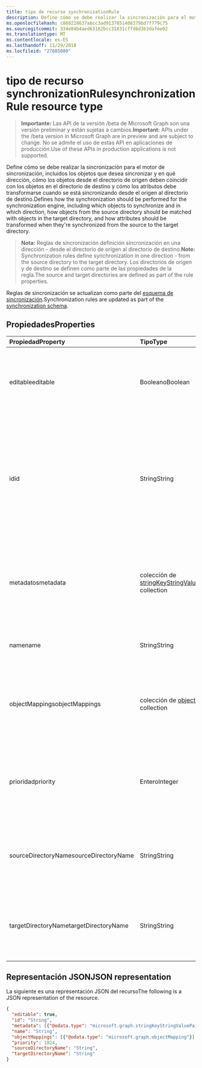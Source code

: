 ```yaml
---
title: tipo de recurso synchronizationRule
description: Define cómo se debe realizar la sincronización para el motor de sincronización, incluidos los objetos que desea sincronizar y en qué dirección, cómo los objetos desde el directorio de origen deben coincidir con los objetos en el directorio de destino y cómo los atributos debe transformarse cuando se está sincronizando desde el origen al directorio de destino.
ms.openlocfilehash: c860228637a6cc3ad9137851408379bd7f779c75
ms.sourcegitcommit: 334e84b4aed63162bcc31831cffd6d363dafee02
ms.translationtype: MT
ms.contentlocale: es-ES
ms.lasthandoff: 11/29/2018
ms.locfileid: "27085080"
---
```

# <a name="synchronizationrule-resource-type"></a><span data-ttu-id="1b377-103">tipo de recurso synchronizationRule</span><span class="sxs-lookup"><span data-stu-id="1b377-103">synchronizationRule resource type</span></span>

> <span data-ttu-id="1b377-104">**Importante:** Las API de la versión /beta de Microsoft Graph son una versión preliminar y están sujetas a cambios.</span><span class="sxs-lookup"><span data-stu-id="1b377-104">**Important:** APIs under the /beta version in Microsoft Graph are in preview and are subject to change.</span></span> <span data-ttu-id="1b377-105">No se admite el uso de estas API en aplicaciones de producción.</span><span class="sxs-lookup"><span data-stu-id="1b377-105">Use of these APIs in production applications is not supported.</span></span>

<span data-ttu-id="1b377-106">Define cómo se debe realizar la sincronización para el motor de sincronización, incluidos los objetos que desea sincronizar y en qué dirección, cómo los objetos desde el directorio de origen deben coincidir con los objetos en el directorio de destino y cómo los atributos debe transformarse cuando se está sincronizando desde el origen al directorio de destino.</span><span class="sxs-lookup"><span data-stu-id="1b377-106">Defines how the synchronization should be performed for the synchronization engine, including which objects to synchronize and in which direction, how objects from the source directory should be matched with objects in the target directory, and how attributes should be transformed when they're synchronized from the source to the target directory.</span></span>

><span data-ttu-id="1b377-107">**Nota:** Reglas de sincronización definición sincronización en una dirección - desde el directorio de origen al directorio de destino.</span><span class="sxs-lookup"><span data-stu-id="1b377-107">**Note:** Synchronization rules define synchronization in one direction - from the source directory to the target directory.</span></span> <span data-ttu-id="1b377-108">Los directorios de origen y de destino se definen como parte de las propiedades de la regla.</span><span class="sxs-lookup"><span data-stu-id="1b377-108">The source and target directories are defined as part of the rule properties.</span></span>

<span data-ttu-id="1b377-109">Reglas de sincronización se actualizan como parte del [esquema de sincronización](synchronization-synchronizationschema.md).</span><span class="sxs-lookup"><span data-stu-id="1b377-109">Synchronization rules are updated as part of the [synchronization schema](synchronization-synchronizationschema.md).</span></span>

## <a name="properties"></a><span data-ttu-id="1b377-110">Propiedades</span><span class="sxs-lookup"><span data-stu-id="1b377-110">Properties</span></span>

| <span data-ttu-id="1b377-111">Propiedad</span><span class="sxs-lookup"><span data-stu-id="1b377-111">Property</span></span>      | <span data-ttu-id="1b377-112">Tipo</span><span class="sxs-lookup"><span data-stu-id="1b377-112">Type</span></span>      | <span data-ttu-id="1b377-113">Descripción</span><span class="sxs-lookup"><span data-stu-id="1b377-113">Description</span></span>    |
|:--------------|:----------|:---------------|
|<span data-ttu-id="1b377-114">editable</span><span class="sxs-lookup"><span data-stu-id="1b377-114">editable</span></span>       |<span data-ttu-id="1b377-115">Booleano</span><span class="sxs-lookup"><span data-stu-id="1b377-115">Boolean</span></span>    |<span data-ttu-id="1b377-116">`true`Si la regla de sincronización se puede personalizar; `false` si esta regla es de sólo lectura y no se debe cambiar.</span><span class="sxs-lookup"><span data-stu-id="1b377-116">`true` if the synchronization rule can be customized; `false` if this rule is read-only and should not be changed.</span></span>|
|<span data-ttu-id="1b377-117">id</span><span class="sxs-lookup"><span data-stu-id="1b377-117">id</span></span>             |<span data-ttu-id="1b377-118">String</span><span class="sxs-lookup"><span data-stu-id="1b377-118">String</span></span>     |<span data-ttu-id="1b377-119">Identificador de regla de sincronización.</span><span class="sxs-lookup"><span data-stu-id="1b377-119">Synchronization rule identifier.</span></span> <span data-ttu-id="1b377-120">Debe ser uno de los identificadores reconocidos por el motor de sincronización.</span><span class="sxs-lookup"><span data-stu-id="1b377-120">Must be one of the identifiers recognized by the synchronization engine.</span></span> <span data-ttu-id="1b377-121">Admite la regla de identificadores pueden encontrarse en la plantilla de sincronización devuelta por la API.</span><span class="sxs-lookup"><span data-stu-id="1b377-121">Supported rule identifiers can be found in the synchronization template returned by the API.</span></span>|
|<span data-ttu-id="1b377-122">metadatos</span><span class="sxs-lookup"><span data-stu-id="1b377-122">metadata</span></span>       |<span data-ttu-id="1b377-123">colección de [stringKeyStringValuePair](synchronization-stringkeystringvaluepair.md)</span><span class="sxs-lookup"><span data-stu-id="1b377-123">[stringKeyStringValuePair](synchronization-stringkeystringvaluepair.md) collection</span></span> |<span data-ttu-id="1b377-124">Propiedades de extensión adicionales.</span><span class="sxs-lookup"><span data-stu-id="1b377-124">Additional extension properties.</span></span> <span data-ttu-id="1b377-125">A menos que así lo indique explícitamente el equipo de soporte técnico, no se deben cambiar los valores de metadatos.</span><span class="sxs-lookup"><span data-stu-id="1b377-125">Unless instructed explicitly by the support team, metadata values should not be changed.</span></span>|
|<span data-ttu-id="1b377-126">name</span><span class="sxs-lookup"><span data-stu-id="1b377-126">name</span></span>           |<span data-ttu-id="1b377-127">String</span><span class="sxs-lookup"><span data-stu-id="1b377-127">String</span></span>     |<span data-ttu-id="1b377-128">Nombre legible de la regla de sincronización.</span><span class="sxs-lookup"><span data-stu-id="1b377-128">Human-readable name of the synchronization rule.</span></span> <span data-ttu-id="1b377-129">No admite valores NULL.</span><span class="sxs-lookup"><span data-stu-id="1b377-129">Not nullable.</span></span>|
|<span data-ttu-id="1b377-130">objectMappings</span><span class="sxs-lookup"><span data-stu-id="1b377-130">objectMappings</span></span> |<span data-ttu-id="1b377-131">colección de [objectMapping](synchronization-objectmapping.md)</span><span class="sxs-lookup"><span data-stu-id="1b377-131">[objectMapping](synchronization-objectmapping.md) collection</span></span>    |<span data-ttu-id="1b377-132">Colección de asignaciones de objeto admitidos por la regla.</span><span class="sxs-lookup"><span data-stu-id="1b377-132">Collection of object mappings supported by the rule.</span></span> <span data-ttu-id="1b377-133">Indica al motor de sincronización los objetos que se deben sincronizar.</span><span class="sxs-lookup"><span data-stu-id="1b377-133">Tells the synchronization engine which objects should be synchronized.</span></span>|
|<span data-ttu-id="1b377-134">prioridad</span><span class="sxs-lookup"><span data-stu-id="1b377-134">priority</span></span>       |<span data-ttu-id="1b377-135">Entero</span><span class="sxs-lookup"><span data-stu-id="1b377-135">Integer</span></span>    |<span data-ttu-id="1b377-136">Prioridad con respecto a las demás reglas en la [synchronizationSchema](synchronization-synchronizationschema.md).</span><span class="sxs-lookup"><span data-stu-id="1b377-136">Priority relative to other rules in the [synchronizationSchema](synchronization-synchronizationschema.md).</span></span> <span data-ttu-id="1b377-137">En primer lugar se procesarán las reglas con el número de prioridad más baja.</span><span class="sxs-lookup"><span data-stu-id="1b377-137">Rules with the lowest priority number will be processed first.</span></span>|
|<span data-ttu-id="1b377-138">sourceDirectoryName</span><span class="sxs-lookup"><span data-stu-id="1b377-138">sourceDirectoryName</span></span>       |<span data-ttu-id="1b377-139">String</span><span class="sxs-lookup"><span data-stu-id="1b377-139">String</span></span>    |<span data-ttu-id="1b377-140">Nombre del directorio de origen.</span><span class="sxs-lookup"><span data-stu-id="1b377-140">Name of the source directory.</span></span> <span data-ttu-id="1b377-141">Debe coincidir con una de las definiciones de Active directory en [synchronizationSchema](synchronization-synchronizationschema.md).</span><span class="sxs-lookup"><span data-stu-id="1b377-141">Must match one of the directory definitions in [synchronizationSchema](synchronization-synchronizationschema.md).</span></span>|
|<span data-ttu-id="1b377-142">targetDirectoryName</span><span class="sxs-lookup"><span data-stu-id="1b377-142">targetDirectoryName</span></span>       |<span data-ttu-id="1b377-143">String</span><span class="sxs-lookup"><span data-stu-id="1b377-143">String</span></span>    |<span data-ttu-id="1b377-144">Nombre del directorio de destino.</span><span class="sxs-lookup"><span data-stu-id="1b377-144">Name of the target directory.</span></span> <span data-ttu-id="1b377-145">Debe coincidir con una de las definiciones de Active directory en [synchronizationSchema](synchronization-synchronizationschema.md).</span><span class="sxs-lookup"><span data-stu-id="1b377-145">Must match one of the directory definitions in [synchronizationSchema](synchronization-synchronizationschema.md).</span></span>|

## <a name="json-representation"></a><span data-ttu-id="1b377-146">Representación JSON</span><span class="sxs-lookup"><span data-stu-id="1b377-146">JSON representation</span></span>

<span data-ttu-id="1b377-147">La siguiente es una representación JSON del recurso</span><span class="sxs-lookup"><span data-stu-id="1b377-147">The following is a JSON representation of the resource.</span></span>

<!-- {
  "blockType": "resource",
  "optionalProperties": [

  ],
  "@odata.type": "microsoft.graph.synchronizationRule"
}-->

```json
{
  "editable": true,
  "id": "String",
  "metadata": [{"@odata.type": "microsoft.graph.stringKeyStringValuePair"}],
  "name": "String",
  "objectMappings": [{"@odata.type": "microsoft.graph.objectMapping"}],
  "priority": 1024,
  "sourceDirectoryName": "String",
  "targetDirectoryName": "String"
}

```

<!-- uuid: 8fcb5dbc-d5aa-4681-8e31-b001d5168d79
2015-10-25 14:57:30 UTC -->
<!-- {
  "type": "#page.annotation",
  "description": "synchronizationRule resource",
  "keywords": "",
  "section": "documentation",
  "tocPath": ""
}-->